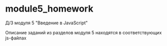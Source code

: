 # module5_homework
Д/З модуля 5 "Введение в JavaScript"

Описание заданий из разделов модуля 5 находятся в соответствующих js-файлах
